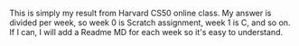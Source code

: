 This is simply my result from Harvard CS50 online class. My answer is divided per week, so week 0 is Scratch assignment, week 1 is C, and so on.
If I can, I will add a Readme MD for each week so it's easy to understand.
